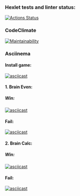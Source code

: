### Hexlet tests and linter status:

[![Actions Status](https://github.com/howstung/php-project-45/actions/workflows/hexlet-check.yml/badge.svg)](https://github.com/howstung/php-project-45/actions)

### CodeClimate

[![Maintainability](https://api.codeclimate.com/v1/badges/81185435e66d4ce902c2/maintainability)](https://codeclimate.com/github/howstung/php-project-45/maintainability)

### Asciinema

#### Install game:

[![asciicast](https://asciinema.org/a/v92l6EZ8ikYNWvZhobJWToB1W.svg)](https://asciinema.org/a/v92l6EZ8ikYNWvZhobJWToB1W)

#### 1. Brain Even:

##### Win:

[![asciicast](https://asciinema.org/a/HBjpEMqrzSdxhb1vYcrqGiVhi.svg)](https://asciinema.org/a/HBjpEMqrzSdxhb1vYcrqGiVhi)

#### Fail:

[![asciicast](https://asciinema.org/a/aQRSeQUMEfPJZAUcHJ5fwjsjS.svg)](https://asciinema.org/a/aQRSeQUMEfPJZAUcHJ5fwjsjS)

#### 2. Brain Calc:

##### Win:

[![asciicast](https://asciinema.org/a/X6BUAVdLzzFhgg8dMbFTfugkt.svg)](https://asciinema.org/a/X6BUAVdLzzFhgg8dMbFTfugkt)

#### Fail:

[![asciicast](https://asciinema.org/a/AlLugg1rkZCrOekI1ReZ6I8F0.svg)](https://asciinema.org/a/AlLugg1rkZCrOekI1ReZ6I8F0)

